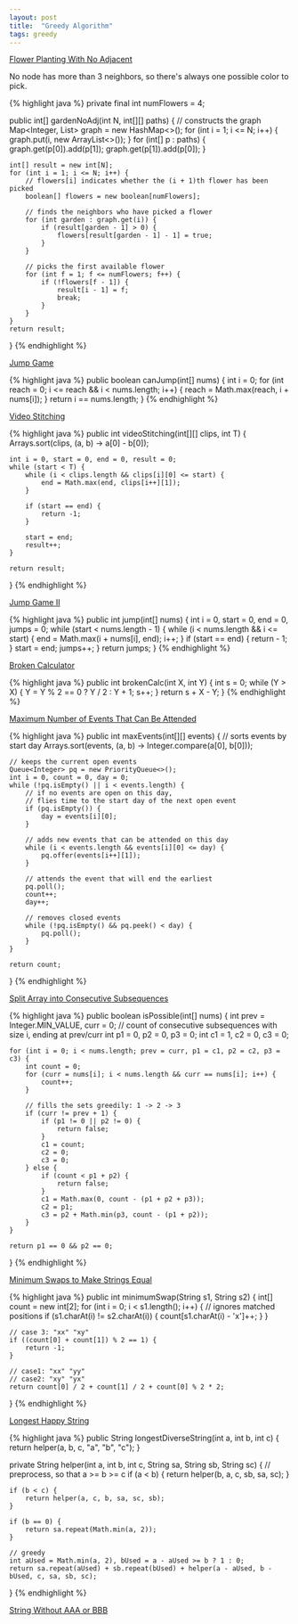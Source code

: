 ```yaml
---
layout: post
title:  "Greedy Algorithm"
tags: greedy
---
```

[Flower Planting With No Adjacent][flower-planting-with-no-adjacent]

No node has more than 3 neighbors, so there's always one possible color to pick.

{% highlight java %}
private final int numFlowers = 4;

public int[] gardenNoAdj(int N, int[][] paths) {
    // constructs the graph
    Map<Integer, List<Integer>> graph = new HashMap<>();
    for (int i = 1; i <= N; i++) {
        graph.put(i, new ArrayList<>());
    }
    for (int[] p : paths) {
        graph.get(p[0]).add(p[1]);
        graph.get(p[1]).add(p[0]);
    }

    int[] result = new int[N];
    for (int i = 1; i <= N; i++) {
        // flowers[i] indicates whether the (i + 1)th flower has been picked
        boolean[] flowers = new boolean[numFlowers];

        // finds the neighbors who have picked a flower
        for (int garden : graph.get(i)) {
            if (result[garden - 1] > 0) {
                flowers[result[garden - 1] - 1] = true;
            }
        }

        // picks the first available flower
        for (int f = 1; f <= numFlowers; f++) {
            if (!flowers[f - 1]) {
                result[i - 1] = f;
                break;
            }
        }    
    }
    return result;
}
{% endhighlight %}

[Jump Game][jump-game]

{% highlight java %}
public boolean canJump(int[] nums) {
    int i = 0;
    for (int reach = 0; i <= reach && i < nums.length; i++) {
        reach = Math.max(reach, i + nums[i]);
    }
    return i == nums.length;
}
{% endhighlight %}

[Video Stitching][video-stitching]

{% highlight java %}
public int videoStitching(int[][] clips, int T) {
    Arrays.sort(clips, (a, b) -> a[0] - b[0]);

    int i = 0, start = 0, end = 0, result = 0;
    while (start < T) {
        while (i < clips.length && clips[i][0] <= start) {
            end = Math.max(end, clips[i++][1]);
        }

        if (start == end) {
            return -1;
        }

        start = end;
        result++;
    }

    return result;
}
{% endhighlight %}

[Jump Game II][jump-game-ii]

{% highlight java %}
public int jump(int[] nums) {
    int i = 0, start = 0, end = 0, jumps = 0;
    while (start < nums.length - 1) {
        while (i < nums.length && i <= start) {
            end = Math.max(i + nums[i], end);
            i++;
        }
        if (start == end) {
            return - 1;
        }
        start = end;
        jumps++;
    }
    return jumps;
}
{% endhighlight %}

[Broken Calculator][broken-calculator]

{% highlight java %}
public int brokenCalc(int X, int Y) {
    int s = 0;
    while (Y > X) {
        Y = Y % 2 == 0 ? Y / 2 : Y + 1;
        s++;
    }
    return s + X - Y;
}
{% endhighlight %}

[Maximum Number of Events That Can Be Attended][maximum-number-of-events-that-can-be-attended]

{% highlight java %}
public int maxEvents(int[][] events) {
    // sorts events by start day
    Arrays.sort(events, (a, b) -> Integer.compare(a[0], b[0]));

    // keeps the current open events
    Queue<Integer> pq = new PriorityQueue<>();
    int i = 0, count = 0, day = 0;
    while (!pq.isEmpty() || i < events.length) {
        // if no events are open on this day,
        // flies time to the start day of the next open event
        if (pq.isEmpty()) {
            day = events[i][0];
        }

        // adds new events that can be attended on this day
        while (i < events.length && events[i][0] <= day) {
            pq.offer(events[i++][1]);
        }

        // attends the event that will end the earliest
        pq.poll();
        count++;
        day++;

        // removes closed events
        while (!pq.isEmpty() && pq.peek() < day) {
            pq.poll();
        }   
    }

    return count;
}
{% endhighlight %}

[Split Array into Consecutive Subsequences][split-array-into-consecutive-subsequences]

{% highlight java %}
public boolean isPossible(int[] nums) {
    int prev = Integer.MIN_VALUE, curr = 0;
    // count of consecutive subsequences with size i, ending at prev/curr
    int p1 = 0, p2 = 0, p3 = 0;
    int c1 = 1, c2 = 0, c3 = 0;

    for (int i = 0; i < nums.length; prev = curr, p1 = c1, p2 = c2, p3 = c3) {
        int count = 0;
        for (curr = nums[i]; i < nums.length && curr == nums[i]; i++) {
            count++;
        }

        // fills the sets greedily: 1 -> 2 -> 3
        if (curr != prev + 1) {
            if (p1 != 0 || p2 != 0) {
                return false;
            }
            c1 = count;
            c2 = 0;
            c3 = 0;
        } else {
            if (count < p1 + p2) {
                return false;
            }
            c1 = Math.max(0, count - (p1 + p2 + p3));
            c2 = p1;
            c3 = p2 + Math.min(p3, count - (p1 + p2));
        }
    }

    return p1 == 0 && p2 == 0;
}
{% endhighlight %}

[Minimum Swaps to Make Strings Equal][minimum-swaps-to-make-strings-equal]

{% highlight java %}
public int minimumSwap(String s1, String s2) {
    int[] count = new int[2];
    for (int i = 0; i < s1.length(); i++) {
        // ignores matched positions
        if (s1.charAt(i) != s2.charAt(i)) {
            count[s1.charAt(i) - 'x']++;
        }
    }

    // case 3: "xx" "xy"
    if ((count[0] + count[1]) % 2 == 1) {
        return -1;
    }

    // case1: "xx" "yy"
    // case2: "xy" "yx"
    return count[0] / 2 + count[1] / 2 + count[0] % 2 * 2;
}
{% endhighlight %}

[Longest Happy String][longest-happy-string]

{% highlight java %}
public String longestDiverseString(int a, int b, int c) {
    return helper(a, b, c, "a", "b", "c");
}

private String helper(int a, int b, int c, String sa, String sb, String sc) {
    // preprocess, so that a >= b >= c
    if (a < b) {
        return helper(b, a, c, sb, sa, sc);
    }

    if (b < c) {
        return helper(a, c, b, sa, sc, sb);
    }

    if (b == 0) {
        return sa.repeat(Math.min(a, 2));
    }

    // greedy
    int aUsed = Math.min(a, 2), bUsed = a - aUsed >= b ? 1 : 0; 
    return sa.repeat(aUsed) + sb.repeat(bUsed) + helper(a - aUsed, b - bUsed, c, sa, sb, sc);
}
{% endhighlight %}

[String Without AAA or BBB][string-without-aaa-or-bbb]

[broken-calculator]: https://leetcode.com/problems/broken-calculator/
[flower-planting-with-no-adjacent]: https://leetcode.com/problems/flower-planting-with-no-adjacent/
[jump-game]: https://leetcode.com/problems/jump-game/
[jump-game-ii]: https://leetcode.com/problems/jump-game-ii/
[longest-happy-string]: https://leetcode.com/problems/longest-happy-string/
[maximum-number-of-events-that-can-be-attended]: https://leetcode.com/problems/maximum-number-of-events-that-can-be-attended/
[minimum-swaps-to-make-strings-equal]: https://leetcode.com/problems/minimum-swaps-to-make-strings-equal/
[split-array-into-consecutive-subsequences]: https://leetcode.com/problems/split-array-into-consecutive-subsequences/
[string-without-aaa-or-bbb]: https://leetcode.com/problems/string-without-aaa-or-bbb/
[video-stitching]: https://leetcode.com/problems/video-stitching/
